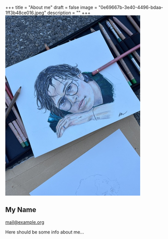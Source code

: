 +++
title = "About me"
draft = false
image = "0e69667b-3e40-4496-bdaa-1ff3b48ce016.jpeg"
description = ""
+++
![](0e69667b-3e40-4496-bdaa-1ff3b48ce016.jpeg)

## My Name

mail@example.org

Here should be some info about me...
